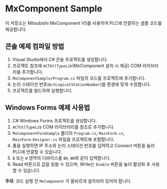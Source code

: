 # MxComponent Sample

이 저장소는 Mitsubishi MxComponent V5를 사용하여 PLC에 연결하는 샘플 코드를 제공합니다.

## 콘솔 예제 컴파일 방법

1. Visual Studio에서 C# 콘솔 프로젝트를 생성합니다.
2. 프로젝트 참조에 `ACTUtlTypeLib`(MxComponent 설치 시 제공) COM 라이브러리를 추가합니다.
3. `MxComponentSample/Program.cs` 파일의 코드를 프로젝트에 추가합니다.
4. 논리 스테이션 번호(`ActLogicalStationNumber`)를 환경에 맞게 수정합니다.
5. 프로젝트를 빌드하여 실행합니다.

## Windows Forms 예제 사용법

1. C# Windows Forms 프로젝트를 생성합니다.
2. `ACTUtlTypeLib` COM 라이브러리를 참조로 추가합니다.
3. `MxComponentFormSample` 폴더의 `Program.cs`, `MainForm.cs`, `MainForm.Designer.cs` 파일을 프로젝트에 포함합니다.
4. 폼을 실행하면 IP 주소와 논리 스테이션 번호를 입력하고 Connect 버튼을 눌러 PLC에 연결할 수 있습니다.
5. `B` 또는 `W` 영역의 디바이스를 `B0`, `W0`와 같이 입력합니다.
6. Read 버튼으로 값을 읽을 수 있으며, Write는 `Enable` 버튼을 눌러 활성화 후 사용할 수 있습니다.

**주의**: 코드 실행 전 `MxComponent` 가 올바르게 설치되어 있어야 합니다.
